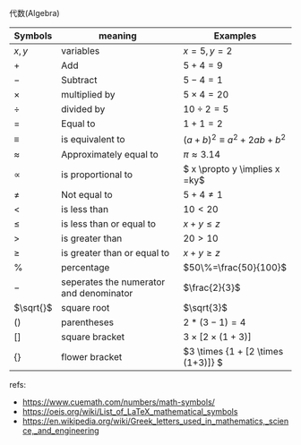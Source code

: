 代数(Algebra)

Symbols|meaning|Examples
--|--|--
$x,y$|variables|$x=5,y=2$
$+$|Add|$5+4=9$
$-$|Subtract|$5-4=1$
$\times$|multiplied by|$5 \times 4 = 20$
$\div$|divided by|$10 \div 2 = 5$
$=$|Equal to|$1+1=2$
$\equiv$|is equivalent to|$(a+b)^2 \equiv a^2 + 2ab + b^2$
$\approx$|Approximately equal to|$\pi \approx 3.14$
$\propto$|is proportional to|$ x \propto y \implies x =ky$
$\ne$|Not equal to|$5+4 \ne 1$
$<$|is less than|$10 < 20$
$\leq$|is less than or equal to|$x+y \leq z$
$>$|is greater than|$20 > 10$
$\geq$|is greater than or equal to|$x +y \geq z$
$\%$|percentage|$50\%=\frac{50}{100}$
$-$|seperates the numerator and denominator|$\frac{2}{3}$
$\sqrt{}$|square root|$\sqrt{3}$
$()$|parentheses|$2*(3-1)=4$
$[]$|square bracket|$3 \times [2 \times (1+3)]$
$\{\}$|flower bracket|$3 \times \{1 + [2 \times (1+3)]\} $



refs:

- https://www.cuemath.com/numbers/math-symbols/
- https://oeis.org/wiki/List_of_LaTeX_mathematical_symbols
- https://en.wikipedia.org/wiki/Greek_letters_used_in_mathematics,_science,_and_engineering
